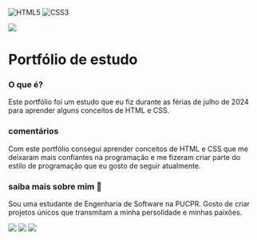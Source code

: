 ![HTML5](https://img.shields.io/badge/html5-%23E34F26.svg?style=for-the-badge&logo=html5&logoColor=white) ![CSS3](https://img.shields.io/badge/css3-%231572B6.svg?style=for-the-badge&logo=css3&logoColor=white)

<img src='https://img.shields.io/badge/status-em_progresso-green'>

# Portfólio de estudo

### O que é?
Este portfólio foi um estudo que eu fiz durante as férias de julho de 2024 para aprender alguns conceitos de HTML e CSS.

### comentários
Com este portfólio consegui aprender conceitos de HTML e CSS que me deixaram mais confiantes na programação e me fizeram criar parte do estilo de programação que eu gosto de seguir atualmente.

### saiba mais sobre mim :dizzy:
Sou uma estudante de Engenharia de Software na PUCPR. Gosto de criar projetos únicos que transmitam a minha persolidade e minhas paixões.

<div>
<a href="https://instagram.com/annaquezia_" target="_blank"><img loading="lazy" src="https://img.shields.io/badge/-Instagram-%23E4405F?style=for-the-badge&logo=instagram&logoColor=white" target="_blank"></a>
<a href = "mailto:annaquezia.dossantos@gmail.com"><img loading="lazy" src="https://img.shields.io/badge/Gmail-D14836?style=for-the-badge&logo=gmail&logoColor=white" target="_blank"></a>
<a href="https://www.linkedin.com/in/anna-quézia-dos-santos-6b0739298/" target="_blank"><img loading="lazy" src="https://img.shields.io/badge/-LinkedIn-%230077B5?style=for-the-badge&logo=linkedin&logoColor=white" target="_blank"></a>   
</div>
